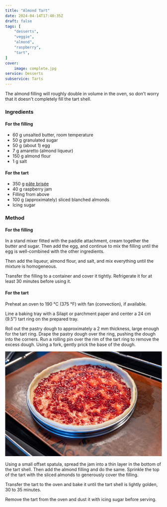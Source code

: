 ```yaml
---
title: "Almond Tart"
date: 2024-04-14T17:40:35Z
draft: false
tags: [
    "desserts",
    "veggie",
    "almond",
    "raspberry",
    "tart",
]
cover:
    image: complete.jpg
service: Desserts
subservice: Tarts
---
```


The almond filling will roughly double in volume in the oven, so don't worry that it doesn't completely fill the tart shell.

### Ingredients

#### For the filling

* 60 g unsalted butter, room temperature
* 50 g granulated sugar
* 50 g (about 1) egg
* 7 g amaretto (almond liqueur)
* 150 g almond flour
* 1 g salt

#### For the tart

* 350 g [pâte brisée](/recipes/pate-brisee)
* 40 g raspberry jam
* Filling from above
* 100 g (approximately) sliced blanched almonds
* Icing sugar

### Method

#### For the filling

In a stand mixer fitted with the paddle attachment, cream together the butter and sugar. Then add the egg, and continue to mix the filling until the egg is well-combined with the other ingredients.

Then add the liqueur, almond flour, and salt, and mix everything until the mixture is homogeneous.

Transfer the filling to a container and cover it tightly. Refrigerate it for at least 30 minutes before using it.

#### For the tart

Preheat an oven to 190 °C (375 °F) with fan (convection), if available.

Line a baking tray with a Silapt or parchment paper and center a 24 cm (9.5") tart ring on the prepared tray.

Roll out the pastry dough to approximately a 2 mm thickness, large enough for the tart ring. Drape the pastry dough over the ring, pushing the dough into the corners. Run a rolling pin over the rim of the tart ring to remove the excess dough. Using a fork, gently prick the base of the dough.

![Tart being prepared with raspberry jam](filling.jpg)

Using a small offset spatula, spread the jam into a thin layer in the bottom of the tart shell. Then add the almond filling and do the same. Sprinkle the top of the tart with the sliced almonds to generously cover the filling.

Transfer the tart to the oven and bake it until the tart shell is lightly golden, 30 to 35 minutes.

Remove the tart from the oven and dust it with icing sugar before serving.



